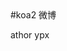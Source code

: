 <!--
 * @Author: your name
 * @Date: 2021-07-15 21:24:25
 * @LastEditTime: 2021-07-15 21:25:08
 * @LastEditors: Please set LastEditors
 * @Description: In User Settings Edit
 * @FilePath: /koa2-weibo-code/REDDME.md
-->#koa2 微博
athor ypx
